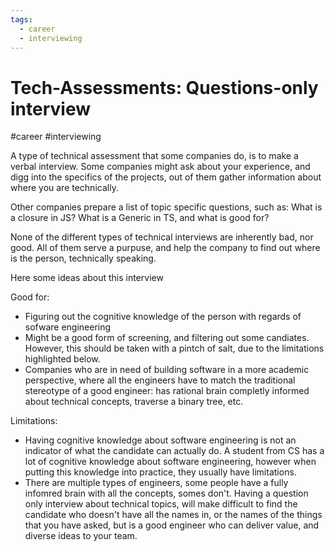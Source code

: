 ```yaml
---
tags:
  - career
  - interviewing
---
```

# Tech-Assessments: Questions-only interview
#career #interviewing 



A type of technical assessment that some companies do, is to make a verbal interview.
Some companies might ask about your experience, and digg into the specifics of the projects, out of them gather information about where you are technically.

Other companies prepare a list of topic specific questions, such as: What is a closure in JS? What is a Generic in TS, and what is good for?

None of the different types of technical interviews are inherently bad, nor good. All of them serve a purpuse, and help the company to find out where is the person, technically speaking.

Here some ideas about this interview

Good for:
- Figuring out the cognitive knowledge of the person with regards of sofware engineering
- Might be a good form of screening, and filtering out some candiates. However, this should be taken with a pintch of salt, due to the limitations highlighted below.
- Companies who are in need of building software in a more academic perspective, where all the engineers have to match the traditional stereotype of a good engineer: has rational brain completly informed about technical concepts, traverse a binary tree, etc.

Limitations:
- Having cognitive knowledge about software engineering is not an indicator of what the candidate can actually do. A student from CS has a lot of cognitive knowledge about software engineering, however when putting this knowledge into practice, they usually have limitations. 
- There are multiple types of engineers, some people have a fully infomred brain with all the concepts, somes don't. Having a question only interview about technical topics, will make difficult to find the candidate who doesn't have all the names in, or the names of the things that you have asked, but is a good engineer who can deliver value, and diverse ideas to your team.